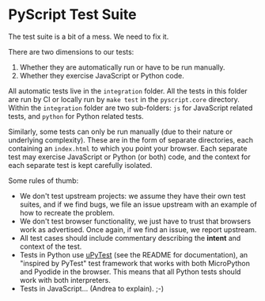 # PyScript Test Suite

The test suite is a bit of a mess. We need to fix it.

There are two dimensions to our tests:

1. Whether they are automatically run or have to be run manually.
2. Whether they exercise JavaScript or Python code.

All automatic tests live in the `integration` folder. All the tests in this
folder are run by CI or locally run by `make test` in the `pyscript.core`
directory. Within the `integration` folder are two sub-folders: `js`
for JavaScript related tests, and `python` for Python related tests.

Similarly, some tests can only be run manually (due to their nature or
underlying complexity). These are in the form of separate directories, each
containing an `index.html` to which you point your browser. Each separate test
may exercise JavaScript or Python (or both) code, and the context for each
separate test is kept carefully isolated.

Some rules of thumb:

* We don't test upstream projects: we assume they have their own test suites,
  and if we find bugs, we file an issue upstream with an example of how to
  recreate the problem.
* We don't test browser functionality, we just have to trust that browsers work
  as advertised. Once again, if we find an issue, we report upstream.
* All test cases should include commentary describing the **intent** and
  context of the test.
* Tests in Python use [uPyTest](https://github.com/ntoll/upytest) (see the
  README for documentation), an "inspired by PyTest" test framework that works
  with both MicroPython and Pyodide in the browser. This means that all
  Python tests should work with both interpreters.
* Tests in JavaScript... (Andrea to explain). ;-)
